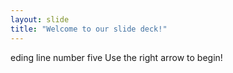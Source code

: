 ```yaml
---
layout: slide
title: "Welcome to our slide deck!"
---
```

eding line number five
Use the right arrow to begin!
